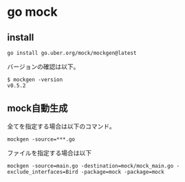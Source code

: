 # go mock

## install

```shell
go install go.uber.org/mock/mockgen@latest
```

バージョンの確認は以下。

```shell
$ mockgen -version
v0.5.2
```

## mock自動生成

全てを指定する場合は以下のコマンド。

```shell
mockgen -source=***.go
```

ファイルを指定する場合は以下

```shell
mockgen -source=main.go -destination=mock/mock_main.go -exclude_interfaces=Bird -package=mock -package=mock
```
